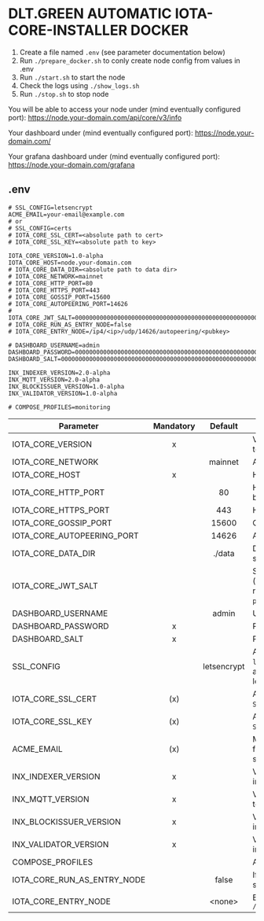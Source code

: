 # DLT.GREEN AUTOMATIC IOTA-CORE-INSTALLER DOCKER

1. Create a file named `.env` (see parameter documentation below)
2. Run `./prepare_docker.sh` to conly create node config from values in .env
3. Run `./start.sh` to start the node
4. Check the logs using `./show_logs.sh`
5. Run `./stop.sh` to stop node

You will be able to access your node under  (mind eventually configured port):
https://node.your-domain.com/api/core/v3/info

Your dashboard under (mind eventually configured port):
https://node.your-domain.com/

Your grafana dashboard under (mind eventually configured port):
https://node.your-domain.com/grafana

## .env

```
# SSL_CONFIG=letsencrypt
ACME_EMAIL=your-email@example.com
# or
# SSL_CONFIG=certs
# IOTA_CORE_SSL_CERT=<absolute path to cert>
# IOTA_CORE_SSL_KEY=<absolute path to key>

IOTA_CORE_VERSION=1.0-alpha
IOTA_CORE_HOST=node.your-domain.com
# IOTA_CORE_DATA_DIR=<absolute path to data dir>
# IOTA_CORE_NETWORK=mainnet
# IOTA_CORE_HTTP_PORT=80
# IOTA_CORE_HTTPS_PORT=443
# IOTA_CORE_GOSSIP_PORT=15600
# IOTA_CORE_AUTOPEERING_PORT=14626
# IOTA_CORE_JWT_SALT=0000000000000000000000000000000000000000000000000000000000000000
# IOTA_CORE_RUN_AS_ENTRY_NODE=false
# IOTA_CORE_ENTRY_NODE=/ip4/<ip>/udp/14626/autopeering/<pubkey>

# DASHBOARD_USERNAME=admin
DASHBOARD_PASSWORD=0000000000000000000000000000000000000000000000000000000000000000
DASHBOARD_SALT=0000000000000000000000000000000000000000000000000000000000000000

INX_INDEXER_VERSION=2.0-alpha
INX_MQTT_VERSION=2.0-alpha
INX_BLOCKISSUER_VERSION=1.0-alpha
INX_VALIDATOR_VERSION=1.0-alpha

# COMPOSE_PROFILES=monitoring
```

| Parameter                   | Mandatory |     Default     | Description                                                                                                                                                                     |
|-----------------------------|:---------:|:---------------:|---------------------------------------------------------------------------------------------------------------------------------------------------------------------------------|
| IOTA_CORE_VERSION           |     x     |                 | Version of `iotaledger/iota-core` docker image to use                                                                                                                           |
| IOTA_CORE_NETWORK           |           |     mainnet     | Allowed values: `mainnet`, `testnet`                                                                                                                                            |
| IOTA_CORE_HOST              |     x     |                 | Host domain name e.g. `hornet.dlt.green`                                                                                                                                        |
| IOTA_CORE_HTTP_PORT         |           |       80        | HTTP port to access dashboard and api. Must be 80 if letsencrypt is used.                                                                                                       |
| IOTA_CORE_HTTPS_PORT        |           |       443       | HTTPS port to access dashboard and api                                                                                                                                          |
| IOTA_CORE_GOSSIP_PORT       |           |      15600      | Gossip port                                                                                                                                                                     |
| IOTA_CORE_AUTOPEERING_PORT  |           |      14626      | Autopeering port                                                                                                                                                                |
| IOTA_CORE_DATA_DIR          |           |     ./data      | Directory containing configuration, database, snapshots etc.                                                                                                                    |
| IOTA_CORE_JWT_SALT          |           | <random-string> | Some random secret string used to generate (and validate) JWT tokens. If not given a random string is generated by `prepare_docker.sh` for security reasons                     |
| DASHBOARD_USERNAME          |           |      admin      | Username to access dashboard                                                                                                                                                    |
| DASHBOARD_PASSWORD          |     x     |                 | Password hash                                                                                                                                                                   |
| DASHBOARD_SALT              |     x     |                 | Password salt                                                                                                                                                                   |
| SSL_CONFIG                  |           |   letsencrypt   | Allowed values: `certs`, `letsencrypt`. Default: `letsencrypt`. If set to certs `IOTA_CORE_SSL_CERT` and `IOTA_CORE_SSL_KEY` are used otherwise letsencrypt is used by default. |
| IOTA_CORE_SSL_CERT          |    (x)    |                 | Absolute path to SSL certificate (mandatory if `SSL_CONFIG=certs`)                                                                                                              |
| IOTA_CORE_SSL_KEY           |    (x)    |                 | Absolute path to SSL private key (mandatory if `SSL_CONFIG=certs`)                                                                                                              |
| ACME_EMAIL                  |    (x)    |                 | Mail address used to fetch SSL certificate from letsencrypt (mandatory if `SSL_CONFIG` not set or is set to `letsencrypt`).                                                     |
| INX_INDEXER_VERSION         |     x     |                 | Version of `iotaledger/inx-indexer` docker image to use                                                                                                                         |
| INX_MQTT_VERSION            |     x     |                 | Version of `iotaledger/inx-mqtt` docker image to use                                                                                                                            |
| INX_BLOCKISSUER_VERSION     |     x     |                 | Version of `iotaledger/inx-blockissuer` docker image to use                                                                                                                     |
| INX_VALIDATOR_VERSION       |     x     |                 | Version of `iotaledger/inx-validator` docker image to use                                                                                                                       |
| COMPOSE_PROFILES            |           |                 | Allowed values: `monitoring`                                                                                                                                                    |
| IOTA_CORE_RUN_AS_ENTRY_NODE |           |      false      | If set to true, the node will run as entry node. If set to false, the node will run as regular node.                                                                            |
| IOTA_CORE_ENTRY_NODE        |           |    \<none\>     | Entry node in format `/ip4/1.2.3.4/udp/14626/autopeering/<pubkey>`                                                                                                              |